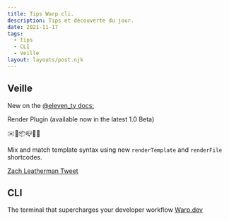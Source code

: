 ```yaml
---
title: Tips Warp cli.
description: Tips et découverte du jour.
date: 2021-11-17
tags:
  - tips
  - CLI
  - Veille
layout: layouts/post.njk
---
```

## Veille

New on the [@eleven_ty docs:](https://11ty.dev/docs/plugins/render/)

Render Plugin (available now in the latest 1.0 Beta)

✉️🎁📦📪🚚🚢

Mix and match template syntax using new `renderTemplate` and `renderFile` shortcodes.

[Zach Leatherman Tweet](https://twitter.com/zachleat/status/1460349327549911045)


## CLI

The terminal that supercharges your developer workflow [Warp.dev](https://www.warp.dev/)